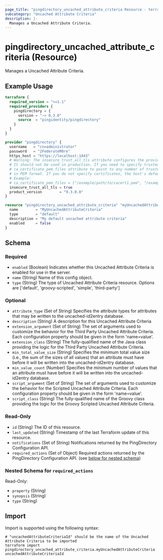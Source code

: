 ```yaml
---
page_title: "pingdirectory_uncached_attribute_criteria Resource - terraform-provider-pingdirectory"
subcategory: "Uncached Attribute Criteria"
description: |-
  Manages a Uncached Attribute Criteria.
---
```


# pingdirectory_uncached_attribute_criteria (Resource)

Manages a Uncached Attribute Criteria.

## Example Usage

```terraform
terraform {
  required_version = ">=1.1"
  required_providers {
    pingdirectory = {
      version = "~> 0.3.0"
      source  = "pingidentity/pingdirectory"
    }
  }
}

provider "pingdirectory" {
  username   = "cn=administrator"
  password   = "2FederateM0re"
  https_host = "https://localhost:1443"
  # Warning: The insecure_trust_all_tls attribute configures the provider to trust any certificate presented by the PingDirectory server.
  # It should not be used in production. If you need to specify trusted CA certificates, use the
  # ca_certificate_pem_files attribute to point to any number of trusted CA certificate files
  # in PEM format. If you do not specify certificates, the host's default root CA set will be used.
  # Example:
  # ca_certificate_pem_files = ["/example/path/to/cacert1.pem", "/example/path/to/cacert2.pem"]
  insecure_trust_all_tls = true
  product_version        = "9.3.0.0"
}

resource "pingdirectory_uncached_attribute_criteria" "myUncachedAttributeCriteria" {
  name        = "MyUncachedAttributeCriteria"
  type        = "default"
  description = "My default uncached attribute criteria"
  enabled     = false
}
```

<!-- schema generated by tfplugindocs -->
## Schema

### Required

- `enabled` (Boolean) Indicates whether this Uncached Attribute Criteria is enabled for use in the server.
- `name` (String) Name of this config object.
- `type` (String) The type of Uncached Attribute Criteria resource. Options are ['default', 'groovy-scripted', 'simple', 'third-party']

### Optional

- `attribute_type` (Set of String) Specifies the attribute types for attributes that may be written to the uncached-id2entry database.
- `description` (String) A description for this Uncached Attribute Criteria
- `extension_argument` (Set of String) The set of arguments used to customize the behavior for the Third Party Uncached Attribute Criteria. Each configuration property should be given in the form 'name=value'.
- `extension_class` (String) The fully-qualified name of the Java class providing the logic for the Third Party Uncached Attribute Criteria.
- `min_total_value_size` (String) Specifies the minimum total value size (i.e., the sum of the sizes of all values) that an attribute must have before it will be written into the uncached-id2entry database.
- `min_value_count` (Number) Specifies the minimum number of values that an attribute must have before it will be written into the uncached-id2entry database.
- `script_argument` (Set of String) The set of arguments used to customize the behavior for the Scripted Uncached Attribute Criteria. Each configuration property should be given in the form 'name=value'.
- `script_class` (String) The fully-qualified name of the Groovy class providing the logic for the Groovy Scripted Uncached Attribute Criteria.

### Read-Only

- `id` (String) The ID of this resource.
- `last_updated` (String) Timestamp of the last Terraform update of this resource.
- `notifications` (Set of String) Notifications returned by the PingDirectory Configuration API.
- `required_actions` (Set of Object) Required actions returned by the PingDirectory Configuration API. (see [below for nested schema](#nestedatt--required_actions))

<a id="nestedatt--required_actions"></a>
### Nested Schema for `required_actions`

Read-Only:

- `property` (String)
- `synopsis` (String)
- `type` (String)

## Import

Import is supported using the following syntax:

```shell
# "uncachedAttributeCriteriaId" should be the name of the Uncached Attribute Criteria to be imported
terraform import pingdirectory_uncached_attribute_criteria.myUncachedAttributeCriteria uncachedAttributeCriteriaId
```

